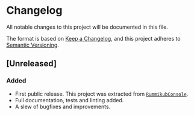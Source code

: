 # Changelog

All notable changes to this project will be documented in this file.

The format is based on [Keep a Changelog](https:/keepachangelog.com/en/1.1.0/),
and this project adheres to [Semantic Versioning](https://semver.org/spec/v2.0.0.html).

<!-- changes go below this line -->

## [Unreleased]

### Added

- First public release. This project was extracted from [`RummikubConsole`](https://github.com/mjpieters/RummikubConsole).
- Full documentation, tests and linting added.
- A slew of bugfixes and improvements.
